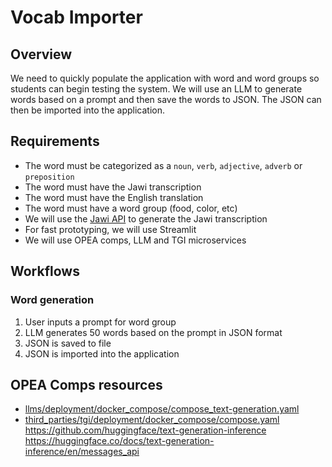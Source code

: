 # Vocab Importer

## Overview
We need to quickly populate the application with word and word groups so students can begin testing the system. We will use an LLM to generate words based on a prompt and then save the words to JSON. The JSON can then be imported into the application.

## Requirements
- The word must be categorized as a `noun`, `verb`, `adjective`, `adverb` or `preposition`
- The word must have the Jawi transcription
- The word must have the English translation
- The word must have a word group (food, color, etc)
- We will use the [Jawi API](https://jawi.dev/) to generate the Jawi transcription 
- For fast prototyping, we will use Streamlit
- We will use OPEA comps, LLM and TGI microservices

## Workflows

### Word generation
1. User inputs a prompt for word group
2. LLM generates 50 words based on the prompt in JSON format
3. JSON is saved to file
4. JSON is imported into the application

## OPEA Comps resources
- [llms/deployment/docker_compose/compose_text-generation.yaml](https://github.com/opea-project/GenAIComps/blob/main/comps/llms/deployment/docker_compose/compose_text-generation.yaml)
- [third_parties/tgi/deployment/docker_compose/compose.yaml](https://github.com/opea-project/GenAIComps/blob/main/comps/third_parties/tgi/deployment/docker_compose/compose.yaml)
https://github.com/huggingface/text-generation-inference
https://huggingface.co/docs/text-generation-inference/en/messages_api





